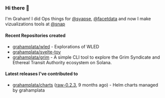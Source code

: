 ### Hi there 👋

I'm Graham! I did Ops things for [@syapse](https://github.com/syapse), [@facetdata](https://github.com/facetdata) and now I make vizualizations tools at [@snap](https://github.com/snapchat/)

#### Recent Repositories created
- [grahamplata/wled](https://github.com/grahamplata/wled) - Explorations of WLED
- [grahamplata/svelte-toy](https://github.com/grahamplata/svelte-toy)
- [grahamplata/grim](https://github.com/grahamplata/grim) - A simple CLI tool to explore the Grim Syndicate and Ethereal Transit Authority ecosystem on Solana.

#### Latest releases I've contributed to


- [grahamplata/charts](https://github.com/grahamplata/charts) ([raw-0.2.3](https://github.com/grahamplata/charts/releases/tag/raw-0.2.3), 9 months ago) - Helm charts managed by grahamplata
